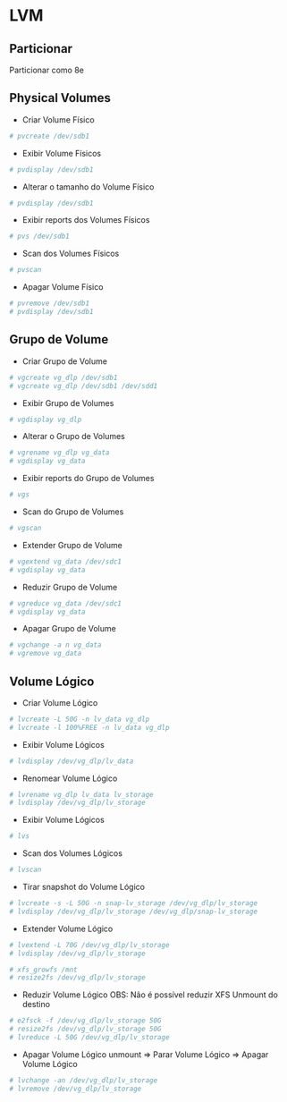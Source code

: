 # LVM

## Particionar

Particionar como 8e

## Physical Volumes

* Criar Volume Físico

```bash
# pvcreate /dev/sdb1
```

* Exibir Volume Físicos

```bash
# pvdisplay /dev/sdb1
```

* Alterar o tamanho do Volume Físico

```bash
# pvdisplay /dev/sdb1
```

* Exibir reports dos Volumes Físicos

```bash
# pvs /dev/sdb1
```

* Scan dos Volumes Físicos

```bash
# pvscan
```

* Apagar Volume Físico

```bash
# pvremove /dev/sdb1
# pvdisplay /dev/sdb1
```

## Grupo de Volume

* Criar Grupo de Volume

```bash
# vgcreate vg_dlp /dev/sdb1
# vgcreate vg_dlp /dev/sdb1 /dev/sdd1
```

* Exibir Grupo de Volumes

```bash
# vgdisplay vg_dlp
```

* Alterar o Grupo de Volumes

```bash
# vgrename vg_dlp vg_data
# vgdisplay vg_data
```

* Exibir reports do Grupo de Volumes

```bash
# vgs
```

* Scan do Grupo de Volumes

```bash
# vgscan
```

* Extender Grupo de Volume

```bash
# vgextend vg_data /dev/sdc1
# vgdisplay vg_data
```

* Reduzir Grupo de Volume

```bash
# vgreduce vg_data /dev/sdc1
# vgdisplay vg_data
```

* Apagar Grupo de Volume

```bash
# vgchange -a n vg_data
# vgremove vg_data
```

## Volume Lógico

* Criar Volume Lógico

```bash
# lvcreate -L 50G -n lv_data vg_dlp
# lvcreate -l 100%FREE -n lv_data vg_dlp
```

* Exibir Volume Lógicos

```bash
# lvdisplay /dev/vg_dlp/lv_data
```

* Renomear Volume Lógico

```bash
# lvrename vg_dlp lv_data lv_storage
# lvdisplay /dev/vg_dlp/lv_storage
```

* Exibir Volume Lógicos

```bash
# lvs
```

* Scan dos Volumes Lógicos

```bash
# lvscan
```

* Tirar snapshot do Volume Lógico

```bash
# lvcreate -s -L 50G -n snap-lv_storage /dev/vg_dlp/lv_storage
# lvdisplay /dev/vg_dlp/lv_storage /dev/vg_dlp/snap-lv_storage
```

* Extender Volume Lógico

```bash
# lvextend -L 70G /dev/vg_dlp/lv_storage
# lvdisplay /dev/vg_dlp/lv_storage

# xfs_growfs /mnt
# resize2fs /dev/vg_dlp/lv_storage
```

* Reduzir Volume Lógico
OBS: Não é possível reduzir XFS
Unmount do destino

```bash
# e2fsck -f /dev/vg_dlp/lv_storage 50G
# resize2fs /dev/vg_dlp/lv_storage 50G
# lvreduce -L 50G /dev/vg_dlp/lv_storage
```

* Apagar Volume Lógico
unmount ⇒ Parar Volume Lógico ⇒ Apagar Volume Lógico

```bash
# lvchange -an /dev/vg_dlp/lv_storage
# lvremove /dev/vg_dlp/lv_storage
```
